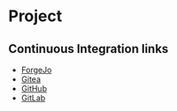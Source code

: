 # Project

## Continuous Integration links

* [ForgeJo](https://forge.rwx.work/rwx.work/project/actions)
* [Gitea](https://gitea.com/marc.beninca/project/actions)
* [GitHub](https://github.com/marc-beninca/project/actions)
* [GitLab](https://gitlab.com/marc.beninca/project/-/pipelines)
